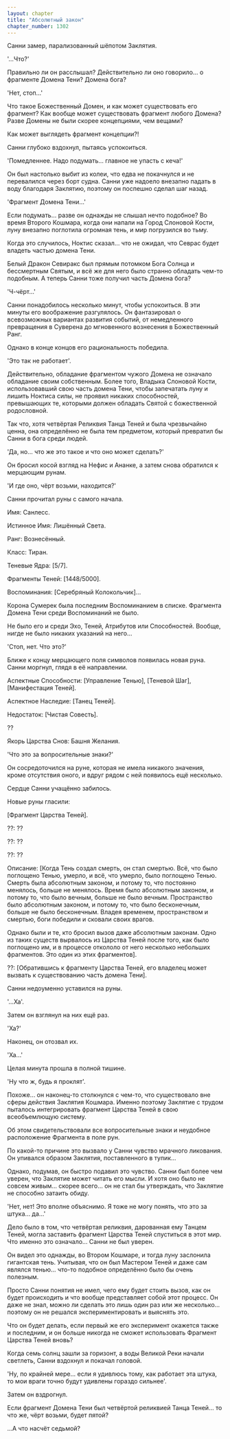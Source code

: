 ```yaml
---
layout: chapter
title: "Абсолютный закон"
chapter_number: 1302
---
```


Санни замер, парализованный шёпотом Заклятия.

'...Что?'

Правильно ли он расслышал? Действительно ли оно говорило... о фрагменте Домена Тени? Домена бога?

'Нет, стоп...'

Что такое Божественный Домен, и как может существовать его фрагмент? Как вообще может существовать фрагмент любого Домена? Разве Домены не были скорее концепциями, чем вещами?

Как может выглядеть фрагмент концепции?!

Санни глубоко вздохнул, пытаясь успокоиться.

'Помедленнее. Надо подумать... главное не упасть с кеча!'

Он был настолько выбит из колеи, что едва не покачнулся и не перевалился через борт судна. Санни уже надоело внезапно падать в воду благодаря Заклятию, поэтому он поспешно сделал шаг назад.

'Фрагмент Домена Тени...'

Если подумать... разве он однажды не слышал нечто подобное? Во время Второго Кошмара, когда они напали на Город Слоновой Кости, луну внезапно поглотила огромная тень, и мир погрузился во тьму.

Когда это случилось, Ноктис сказал... что не ожидал, что Севрас будет владеть частью домена Тени.

Белый Дракон Севиракс был прямым потомком Бога Солнца и бессмертным Святым, и всё же для него было странно обладать чем-то подобным. А теперь Санни тоже получил часть Домена бога?

'Ч-чёрт...'

Санни понадобилось несколько минут, чтобы успокоиться. В эти минуты его воображение разгулялось. Он фантазировал о всевозможных вариантах развития событий, от немедленного превращения в Суверена до мгновенного вознесения в Божественный Ранг.

Однако в конце концов его рациональность победила.

'Это так не работает'.

Действительно, обладание фрагментом чужого Домена не означало обладание своим собственным. Более того, Владыка Слоновой Кости, использовавший свою часть домена Тени, чтобы запечатать луну и лишить Ноктиса силы, не проявил никаких способностей, превышающих те, которыми должен обладать Святой с божественной родословной.

Так что, хотя четвёртая Реликвия Танца Теней и была чрезвычайно ценна, она определённо не была тем предметом, который превратил бы Санни в бога среди людей.

'Да, но... что же это такое и что оно может сделать?'

Он бросил косой взгляд на Нефис и Ананке, а затем снова обратился к мерцающим рунам.

'И где оно, чёрт возьми, находится?'

Санни прочитал руны с самого начала.

Имя: Санлесс.

Истинное Имя: Лишённый Света.

Ранг: Вознесённый.

Класс: Тиран.

Теневые Ядра: [5/7].

Фрагменты Теней: [1448/5000].

Воспоминания: [Серебряный Колокольчик]...

Корона Сумерек была последним Воспоминанием в списке. Фрагмента Домена Тени среди Воспоминаний не было.

Не было его и среди Эхо, Теней, Атрибутов или Способностей. Вообще, нигде не было никаких указаний на него...

'Стоп, нет. Что это?'

Ближе к концу мерцающего поля символов появилась новая руна. Санни моргнул, глядя в её направлении.

Аспектные Способности: [Управление Тенью], [Теневой Шаг], [Манифестация Теней].

Аспектное Наследие: [Танец Теней].

Недостаток: [Чистая Совесть].

??

Якорь Царства Снов: Башня Желания.

'Что это за вопросительные знаки?'

Он сосредоточился на руне, которая не имела никакого значения, кроме отсутствия оного, и вдруг рядом с ней появилось ещё несколько.

Сердце Санни учащённо забилось.

Новые руны гласили:

[Фрагмент Царства Теней].

??: ??

??: ??

??: ??

Описание: [Когда Тень создал смерть, он стал смертью. Всё, что было поглощено Тенью, умерло, и всё, что умерло, было поглощено Тенью. Смерть была абсолютным законом, и потому то, что постоянно менялось, больше не менялось. Время было абсолютным законом, и потому то, что было вечным, больше не было вечным. Пространство было абсолютным законом, и потому то, что было бесконечным, больше не было бесконечным. Владея временем, пространством и смертью, боги победили и сковали своих врагов.

Однако были и те, кто бросил вызов даже абсолютным законам. Одно из таких существ вырвалось из Царства Теней после того, как было поглощено им, и в процессе откололо от него несколько небольших фрагментов. Это один из этих фрагментов].

??: [Обратившись к фрагменту Царства Теней, его владелец может вызвать к существованию часть домена Тени].

Санни недоуменно уставился на руны.

'...Ха'.

Затем он взглянул на них ещё раз.

'Ха?'

Наконец, он отозвал их.

'Ха...'

Целая минута прошла в полной тишине.

'Ну что ж, будь я проклят'.

Похоже... он наконец-то столкнулся с чем-то, что существовало вне сферы действия Заклятия Кошмара. Именно поэтому Заклятие с трудом пыталось интегрировать фрагмент Царства Теней в свою всеобъемлющую систему.

Об этом свидетельствовали все вопросительные знаки и неудобное расположение Фрагмента в поле рун.

По какой-то причине это вызвало у Санни чувство мрачного ликования. Он упивался образом Заклятия, поставленного в тупик...

Однако, подумав, он быстро подавил это чувство. Санни был более чем уверен, что Заклятие может читать его мысли. И хотя оно было не совсем живым... скорее всего... он не стал бы утверждать, что Заклятие не способно затаить обиду.

'Нет, нет! Это вполне объяснимо. Я тоже не могу понять, что это за штука... да...'

Дело было в том, что четвёртая реликвия, дарованная ему Танцем Теней, могла заставить фрагмент Царства Теней спуститься в этот мир. Что именно это означало... Санни не был уверен.

Он видел это однажды, во Втором Кошмаре, и тогда луну заслонила гигантская тень. Учитывая, что он был Мастером Теней и даже сам являлся тенью... что-то подобное определённо было бы очень полезным.

Просто Санни понятия не имел, чего ему будет стоить вызов, как он будет происходить и что вообще представляет собой этот процесс. Он даже не знал, можно ли сделать это лишь один раз или же несколько... поэтому он не решался экспериментировать и выяснять это.

Что он будет делать, если первый же его эксперимент окажется также и последним, и он больше никогда не сможет использовать Фрагмент Царства Теней вновь?

Когда семь солнц зашли за горизонт, а воды Великой Реки начали светлеть, Санни вздохнул и покачал головой.

'Ну, по крайней мере... если я удивлюсь тому, как работает эта штука, то мои враги точно будут удивлены гораздо сильнее'.

Затем он вздрогнул.

Если фрагмент Домена Тени был четвёртой реликвией Танца Теней... то что же, чёрт возьми, будет пятой?

...А что насчёт седьмой?